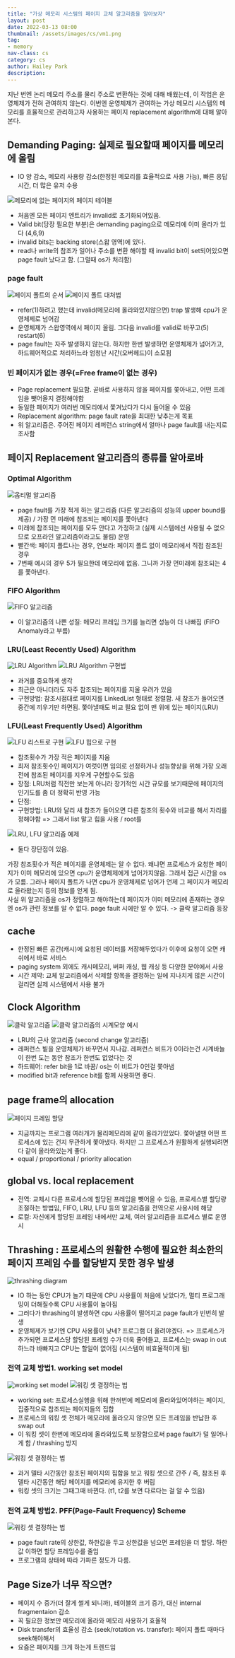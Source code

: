 ```yaml
---
title: "가상 메모리 시스템의 페이지 교체 알고리즘을 알아보자"
layout: post
date: 2022-03-13 08:00
thumbnail: /assets/images/cs/vm1.png
tag:
- memory
nav-class: cs
category: cs
author: Hailey Park
description: 
---
```


지난 번엔 논리 메모리 주소를 물리 주소로 변환하는 것에 대해 배웠는데, 이 작업은 운영체제가 전혀 관여하지 않는다.
이번엔 운영체제가 관여하는 가상 메모리 시스템의 메모리를 효율적으로 관리하고자 사용하는 페이지 replacement algorithm에 대해 알아본다.

## Demanding Paging: 실제로 필요할때 페이지를 메모리에 올림

- IO 양 감소, 메모리 사용량 감소(한정된 메모리를 효율적으로 사용 가능), 빠른 응답시간, 더 많은 유저 수용

![메모리에 없는 페이지의 페이지 테이블]({{site.baseurl}}/assets/images/cs//vm1.png)

- 처음엔 모든 페이지 엔트리가 invalid로 초기화되어있음.
- Valid bit(당장 필요한 부분)은 demanding paging으로 메모리에 이미 올라가 있다 (4,6,9)
- invalid bits는 backing store(스왑 영역)에 있다.
- read나 write의 참조가 일어나 주소를 변환 해야할 때 invalid bit이 set되어있으면 page fault 났다고 함. (그럴때 os가 처리함)

### page fault

![페이지 폴트의 순서]({{site.baseurl}}/assets/images/cs//vm2.png)
![페이지 폴트 대처법]({{site.baseurl}}/assets/images/cs//vm3.png)

- refer(1)하려고 했는데 invalid(메모리에 올라와있지않으면) trap 발생해 cpu가 운영체제로 넘어감
- 운영체제가 스왑영역에서 페이지 올림. 그다음 invalid를 valid로 바꾸고(5) restart(6)
- page fault는 자주 발생하지 않는다. 하지만 한번 발생하면 운영체제가 넘어가고, 하드웨어적으로 처리하느라 엄청난 시간(오버헤드)이 소모됨

### 빈 페이지가 없는 경우(=Free frame이 없는 경우)

- Page replacement 필요함. 곧바로 사용하지 않을 페이지를 쫓아내고, 어떤 프레임을 뺏어올지 결정해야함
- 동일한 페이지가 여러번 메모리에서 쫓겨났다가 다시 들어올 수 있음
- Replacement algorithm: page fault rate을 최대한 낮추는게 목표
- 위 알고리즘은. 주어진 페이지 레퍼런스 string에서 얼마나 page fault를 내는지로 조사함

## 페이지 Replacement 알고리즘의 종류를 알아로바

### Optimal Algorithm

![옵티멀 알고리즘]({{site.baseurl}}/assets/images/cs//vm4.png)

- page fault를 가장 적게 하는 알고리즘 (다른 알고리즘의 성능의 upper bound를 제공) / 가장 먼 미래에 참조되는 페이지를 쫓아낸다
- 미래에 참조되는 페이지를 모두 안다고 가정하고 (실제 시스템에선 사용될 수 없으므로 오프라인 알고리즘이라고도 불림) 운영
- 빨간색: 페이지 폴트나는 경우, 연보라: 페이지 폴트 없이 메모리에서 직접 참조된 경우
- 7번째 예시의 경우 5가 필요한데 메모리에 없음. 그니까 가장 먼미래에 참조되는 4를 쫓아낸다.

### FIFO Algorithm

![FIFO 알고리즘]({{site.baseurl}}/assets/images/cs//vm5.png)

- 이 알고리즘의 나쁜 성질: 메모리 프레임 크기를 늘리면 성능이 더 나빠짐 (FIFO Anomaly라고 부름)

### LRU(Least Recently Used) Algorithm

![LRU Algorithm ]({{site.baseurl}}/assets/images/cs//vm6.png)
![LRU Algorithm 구현법]({{site.baseurl}}/assets/images/cs//vm8.png)

- 과거를 중요하게 생각
- 최근은 아니더라도 자주 참조되는 페이지를 지울 우려가 있음
- 구현방법: 참조시점대로 페이지를 LinkedList 형태로 정렬함. 새 참조가 들어오면 중간에 끼우기만 하면됨. 쫓아낼때도 비교 필요 없이 맨 위에 있는 페이지(LRU)

### LFU(Least Frequently Used) Algorithm

![LFU 리스트로 구현]({{site.baseurl}}/assets/images/cs//vm9.png)
![LFU 힙으로 구현]({{site.baseurl}}/assets/images/cs//vm10.png)

- 참조횟수가 가장 적은 페이지를 지움
- 최저 참조횟수인 페이지가 여럿이면 임의로 선정하거나 성능향상을 위해 가장 오래전에 참조된 페이지를 지우게 구현할수도 있음
- 장점: LRU처럼 직전만 보는게 아니라 장기적인 시간 규모를 보기때문에 페이지의 인기도를 좀 더 정확히 반영 가능
- 단점:
- 구현방법: LRU와 달리 새 참조가 들어오면 다른 참조의 횟수와 비교를 해서 자리를 정해야함 => 그래서 list 말고 힙을 사용 / root를 

![LRU, LFU 알고리즘 예제]({{site.baseurl}}/assets/images/cs//vm7.png)

- 둘다 장단점이 있음. 

가장 참조횟수가 적은 페이지를 운영체제는 알 수 없다. 왜냐면 프로세스가 요청한 페이지가 이미 메모리에 있으면 cpu가 운영체제에게 넘어가지않음. 그래서 접근 시간을 os가 모름. 그러나 페이지 폴트가 나면 cpu가 운영체제로 넘어가 언제 그 페이지가 메모리로 올라왔는지 등의 정보를 얻게 됨.  
사실 위 알고리즘을 os가 정렬하고 해야하는데 페이지가 이미 메모리에 존재하는 경우엔 os가 관련 정보를 알 수 없다. page fault 시에만 알 수 있다.
-> 클락 알고리즘 등장

## cache

- 한정된 빠른 공간(캐시)에 요청된 데이터를 저장해두었다가 이후에 요청이 오면 캐쉬에서 바로 서비스
- paging system 외에도 캐시메모리, 버퍼 캐싱, 웹 캐싱 등 다양한 분야에서 사용
- 시간 제약: 교체 알고리즘에서 삭제할 항목을 결정하는 일에 지나치게 많은 시간이 걸리면 실제 시스템에서 사용 불가

## Clock Algorithm

![클락 알고리즘]({{site.baseurl}}/assets/images/cs//vm11.png)
![클락 알고리즘의 시계모양 예시]({{site.baseurl}}/assets/images/cs//vm12.png)

- LRU의 근사 알고리즘 (second change 알고리즘)
- 레퍼런스 빝을 운영체제가 바꾸면서 지나감. 레퍼런스 비트가 0이라는건 시계바늘이 한번 도는 동안 참조가 한번도 없었다는 것
- 하드웨어: refer bit을 1로 바꿈/ os는 이 비트가 0인걸 쫓아냄
- modified bit과 reference bit를 함께 사용하면 좋다.

## page frame의 allocation

![페이지 프레임 할당]({{site.baseurl}}/assets/images/cs//vm13.png)

- 지금까지는 프로그램 여러개가 물리메모리에 같이 올라가있었다. 쫓아낼땐 어떤 프로세스에 있는 건지 무관하게 쫓아냈다. 하지만 그 프로세스가 원활하게 실행되려면 다 같이 올라와있는게 좋다.
- equal / proportional / priority allocation

## global vs. local replacement 

- 전역: 교체시 다른 프로세스에 할당된 프레임을 뺏어올 수 있음, 프로세스별 할당량 조절하는 방법임, FIFO, LRU, LFU 등의 알고리즘을 전역으로 사용시에 해당
- 로컬: 자신에게 할당된 프레임 내에서만 교체, 여러 알고리즘을 프로세스 별로 운영시

## Thrashing : 프로세스의 원활한 수행에 필요한 최소한의 페이지 프레임 수를 할당받지 못한 경우 발생

![thrashing diagram]({{site.baseurl}}/assets/images/cs//vm14.png)

- IO 하는 동안 CPU가 놀기 때문에 CPU 사용률이 처음에 낮았다가, 멀티 프로그래밍이 더해질수록 CPU 사용률이 높아짐
- 그러다가 thrashing이 발생하면 cpu 사용률이 떨어지고 page fault가 빈번히 발생
- 운영체제가 보기엔 CPU 사용률이 낮네? 프로그램 더 올려야겠다. => 프로세스가 추가되면 프로세스당 할당된 프레임 수가 더욱 줄어들고, 프로세스는 swap in out하느라 바빠지고 CPU는 할일이 없어짐 (시스템이 비효율적이게 됨)

### 전역 교체 방법1. working set model

![working set model]({{site.baseurl}}/assets/images/cs//vm15.png)
![워킹 셋 결정하는 법]({{site.baseurl}}/assets/images/cs//vm17.png)

- working set: 프로세스실행을 위해 한꺼번에 메모리에 올라와있어야하는 페이지, 집중적으로 참조되는 페이지들의 집합
- 프로세스의 워킹 셋 전체가 메모리에 올라오지 않으면 모든 프레임을 반납한 후 swap out
- 이 워킹 셋이 한번에 메모리에 올라와있도록 보장함으로써 page fault가 덜 일어나게 함 / thrashing 방지

![워킹 셋 결정하는 법]({{site.baseurl}}/assets/images/cs//vm16.png)

- 과거 델타 시간동안 참조된 페이지의 집합을 보고 워킹 셋으로 간주 / 즉, 참조된 후 델타 시간동안 해당 페이지를 메모리에 유지한 후 버림
- 워킹 셋의 크기는 그때그때 바뀐다. (t1, t2를 보면 다르다는 걸 알 수 있음)

### 전역 교체 방법2. PFF(Page-Fault Frequency) Scheme

![워킹 셋 결정하는 법]({{site.baseurl}}/assets/images/cs//vm18.png)

- page fault rate의 상한값, 하한값을 두고 상한값을 넘으면 프레임을 더 할당. 하한값 이하면 할당 프레임수를 줄임
- 프로그램의 상태에 따라 가파른 정도가 다름.

## Page Size가 너무 작으면?

- 페이지 수 증가(더 잘게 썰게 되니까), 테이블의 크기 증가, 대신 internal fragmentaion 감소
- 꼭 필요한 정보만 메모리에 올라와 메모리 사용하기 효율적
- Disk transfer의 효율성 감소 (seek/rotation vs. transfer): 페이지 폴트 때마다 seek해야해서
- 요즘은 페이지를 크게 하는게 트렌드임